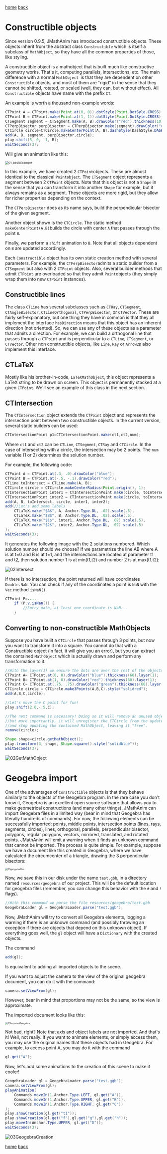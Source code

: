 [home](https://davidgutierrezrubio.github.io/jmathanim/) [back](../index.html)

# Constructible objects
Since version 0.9.5, JMathAnim has introduced constructible objects. These objects inherit from the abstract class `Constructible` which is itself a subclass of `MathObject`, so they have all the common properties of those, like styling.

A constructible object is a mathobject that is built much like constructive geometry works. That's it, computing parallels, intersections, etc. The main difference with a normal `MathObject `is that they are dependent on other `Constructible` objects, and most of them are "rigid" in the sense that they cannot be shifted, rotated, or scaled (well, they can, but without effect). All `Constructible` objects have name with the prefix `CT`.

An example is worth a thousand non-example words:

```java
CTPoint A = CTPoint.make(Point.at(0, 0)).dotStyle(Point.DotSyle.CROSS).drawColor("blue");
CTPoint B = CTPoint.make(Point.at(1, 1)).dotStyle(Point.DotSyle.CROSS).drawColor("blue");;
CTSegment segment = CTSegment.make(A, B).drawColor("red").thickness(10);
CTPerpBisector perpBisector = CTPerpBisector.make(segment).drawColor("darkgreen").thickness(10);
CTCircle circle=CTCircle.makeCenterPoint(A, B).dashStyle(DashStyle.DASHED).drawColor("gray");
add(A, B, segment, perpBisector,circle);
play.shift(5, 0, -1, B);
waitSeconds(3);
```

Will give an animation like this:

<img src="../06a_DealingWithPaths/01_basicExample.gif" alt="01_basicExample" style="zoom:67%;" />

In this example, we have created 2 `CTPoint`objects. These are almost identical to the classical `Pointobject`. The `CTSegment` object represents a segment between 2 `CTPoint` objects. Note that this object is not a `Shape` in the sense that you can transform it into another `Shape` for example, but it always remains as a segment. These objects are more rigid, but they allow for richer properties depending on the context.

The `CTPerpBisector` does as its name says, build the perpendicular bisector of the given segment.

Another object shown is the `CTCircle`. The static method `makeCenterPoint(A,B)`builds the circle with center `A` that passes through the point `B`.

Finally, we perform a `shift` animation to `B`. Note that all objects dependent on `B` are updated accordingly.

Each `Constructible` object has its own static creation method with several parameters. For example, the `CTPerpBisector`admits a static builder from a `CTSegment` but also with 2 `CTPoint` objects. Also, several builder methods that admit `CTPoint` are overloaded so that they admit `Point`objects (they simply wrap them into new `CTPoint` instances).

## Constructible lines

The class `CTLine` has several subclasses such as `CTRay`, `CTSegment`, `CTAngleBisector`, `CTLineOrthogonal`, `CTPerpBisector`, or `CTVector`. These are fairly self-explanatory, but one thing they have in common is that they all implement the interface `hasDirection` means that this object has an inherent direction (not oriented). So, we can use any of these objects as a parameter that admits a direction. For example, we can build a orthogonal line that passes through a `CTPoint` and is perpendicular to a `CTLine`, `CTSegment`, or `CTVector`. Other non constructible objects, like `Line`, `Ray` or `Arrow2D` also implement this interface.

## CTLaTeX

Mostly like his brother-in-code, `LaTeXMathObject`, this object represents a LaTeX string to be drawn on screen. This object is permanently stacked at a given `CTPoint`. We'll see an example of this class in the next section.

## CTIntersection

The `CTIntersection` object extends the `CTPoint` object and represents the intersection point between two constructible objects. In the current version, several static builders can be used:

```java
CTIntersectionPoint p1=CTIntersectionPoint.make(ct1,ct2,num);
```

Where `ct1` and `ct2` can be `CTLine`, `CTSegment`, `CTRay` and `CTCircle`. In the case of intersecting with a circle, the intersection may be 2 points. The `num` variable (1 or 2) determines the solution number.

For example, the following code:

```java
CTPoint A = CTPoint.at(.3, .0).drawColor("blue");
CTPoint B = CTPoint.at(-.5, -.1).drawColor("red");
CTLine toIntersect = CTLine.make(A, B);
CTCircle circle = CTCircle.makeCenterRadius(Point.origin(), 1);
CTIntersectionPoint inter1 = CTIntersectionPoint.make(circle, toIntersect, 1).drawColor("green");
CTIntersectionPoint inter2 = CTIntersectionPoint.make(circle, toIntersect, 2).drawColor("yellow");
add(A, B, toIntersect, circle, inter1, inter2);
add(//Let's add some labels
    CTLaTeX.make("$A$", A, Anchor.Type.DL, .02).scale(.5),
    CTLaTeX.make("$B$", B, Anchor.Type.DL, .02).scale(.5),
    CTLaTeX.make("$1$", inter1, Anchor.Type.DL, .02).scale(.5),
    CTLaTeX.make("$2$", inter2, Anchor.Type.DL, .02).scale(.5)
);
waitSeconds(3);
```

It generates the following image with the 2 solutions numbered. Which solution number should we choose? If we parametrize the line AB where A is at t=0 and B is at t=1, and the intersections are located at parameter t1 and t2, then solution number 1 is at min(t1,t2) and number 2 is at max(t1,t2):

<img src="02Intersect.png" alt="02Intersect"  />

If there is no intersection, the point returned will have coordinates `Double.NaN`. You can check if any of the coordinates a point is `NaN` with the `Vec` method `isNaN()`.

```java
CTPoint P=....
    if (P.v.isNan()) {
        //Sorry mate, at least one coordinate is NaN...
    }
```



## Converting to non-constructible MathObjects

Suppose you have built a `CTCircle` that passes through 3 points, but now you want to transform it into a square. You cannot do that with a Constructible object (in fact, it will give you an error), but you can extract the contained `MathObject` which is actually drawn and perform any transformation to it.

```java
//With the layer(1) we ensure the dots are over the rest of the objects
CTPoint A= CTPoint.at(0, 0).drawColor("blue").thickness(60).layer(1);
CTPoint B= CTPoint.at(1, 0).drawColor("red").thickness(60).layer(1);
CTPoint C= CTPoint.at(.75, .75).drawColor("green").thickness(60).layer(1);
CTCircle circle = CTCircle.make3Points(A,B,C).style("solidred");
add(A,B,C,circle);

//Let's move the C point for fun!
play.shift(2,0,-.5,C);

//The next command is necessary! Doing so it will remove an unused object from the scene
//but more importantly, it will unregister the CTCircle from the update queue 
//and stop updating the contained MathObject, leaving it "free".
remove(circle);

Shape shape=circle.getMathObject();
play.transform(3, shape, Shape.square().style("solidblue"));
waitSeconds(3);
```

![02GetMathObject](02GetMathObject.gif)



# Geogebra import

One of the advantages of `Constructible` objects is that they behave similarly to the objects of the Geogebra program. In the rare case you don't know it, Geogebra is an excellent open source software that allows you to make geometrical constructions (and many other things). JMathAnim can import Geogebra files in a limited way (bear in mind that Geogebra has literally hundreds of commands). For now, the following elements can be successfully imported: points, middle points, intersection points (lines, rays, segments, circles), lines, orthogonal, parallels, perpendicular bisector, polygons, regular polygons, vectors, mirrored, translated, and rotated points. JMathAnim will emit a warning when it finds an unknown command that cannot be imported. The process is quite simple. For example, suppose we have a document like this created in Geogebra, where we have calculated the circumcenter of a triangle, drawing the 3 perpendicular bisectors:

<img src="03geogebraDoc.png" alt="03geogebraDoc" style="zoom:50%;" />

Now, we save this in our disk under the name `test.gbb`, in a directory named `resources/geogebra` of our project. This will be the default location for geogebra files (remember, you can change this behavior with the `#` and `!`  flags). 

```java
//With this command we parse the file resources/geogebra/test.gbb
GeogebraLoader gl = GeogebraLoader.parse("test.ggb");
```

Now, JMathAnim will try to convert all Geogebra elements, logging a warning if there is an unknown command (and possibly throwing an exception if there are objects that depend on this unknown object). If everything goes well, the `gl` object will have a `Dictionary` with the created objects.

The command

```java
add(gl);
```

Is equivalent to adding all imported objects to the scene.

If you want to adjust the camera to the view of the original geogebra document, you can do it with the command:

```java
camera.setViewFrom(gl);
```

However, bear in mind that proportions may not be the same, so the view is approximate.


The imported document looks like this:

<img src="03ImportedGeogebra.png" alt="03ImportedGeogebra" style="zoom:50%;" />

Not bad, right? Note that axis and object labels are not imported. And that's it! Well, not really. If you want to animate elements, or simply access them, you may use the original names that these objects had in Geogebra. For example, to access point A, you may do it with the command

```java
gl.get("A");
```
Now, let's add some animations to the creation of this scene to make it cooler!

```java
GeogebraLoader gl = GeogebraLoader.parse("test.ggb");
camera.setViewFrom(gl);
playAnimation(
    Commands.moveIn(1,Anchor.Type.LEFT, gl.get("A")),
    Commands.moveIn(1,Anchor.Type.UPPER, gl.get("B")),
    Commands.moveIn(1,Anchor.Type.RIGHT, gl.get("C"))
);
play.showCreation(gl.get("t1"));
play.showCreation(gl.get("f"),gl.get("g"),gl.get("h"));
play.moveIn(Anchor.Type.UPPER, gl.get("D"));
waitSeconds(3);
```

![03GeogebraCreation](03GeogebraCreation.gif)





[home](https://davidgutierrezrubio.github.io/jmathanim/) [back](../index.html)


